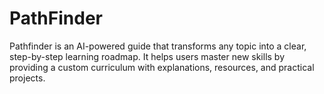 # PathFinder
Pathfinder is an AI-powered guide that transforms any topic into a clear, step-by-step learning roadmap. It helps users master new skills by providing a custom curriculum with explanations, resources, and practical projects.
